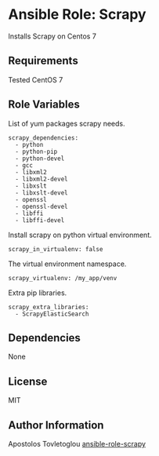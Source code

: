 # Ansible Role: Scrapy

Installs Scrapy on Centos 7

## Requirements

Tested CentOS 7

## Role Variables

List of yum packages scrapy needs.

```
scrapy_dependencies:
  - python
  - python-pip
  - python-devel
  - gcc
  - libxml2
  - libxml2-devel
  - libxslt
  - libxslt-devel
  - openssl
  - openssl-devel
  - libffi
  - libffi-devel
```

Install scrapy on python virtual environment.

```
scrapy_in_virtualenv: false
```

The virtual environment namespace.

```
scrapy_virtualenv: /my_app/venv
```

Extra pip libraries.

```
scrapy_extra_libraries:
  - ScrapyElasticSearch
```

## Dependencies

None

## License

MIT

## Author Information

Apostolos Tovletoglou [ansible-role-scrapy](https://github.com/tovletoglou/ansible-role-scrapy)
